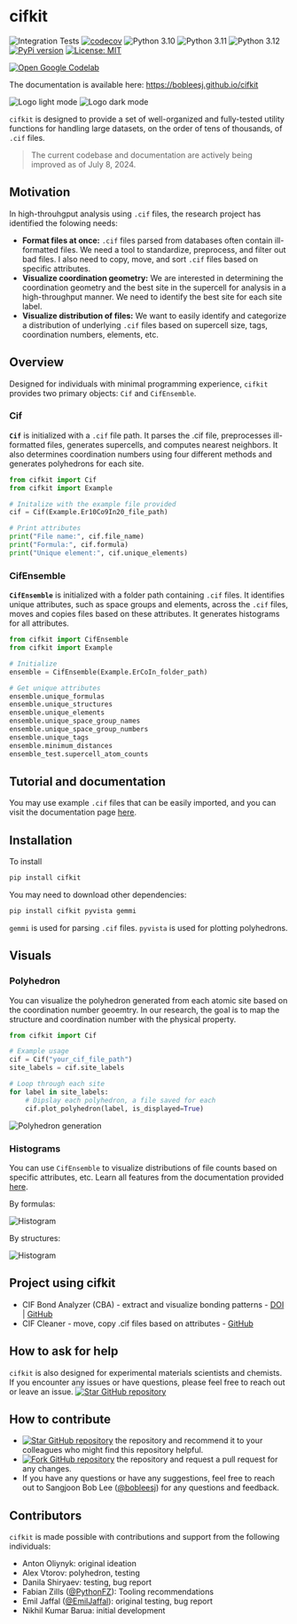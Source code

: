 # cifkit

![Integration Tests](https://github.com/bobleesj/cifkit/actions/workflows/python-run-pytest.yml/badge.svg)
[![codecov](https://codecov.io/gh/bobleesj/cifkit/graph/badge.svg?token=AN2YAC337A)](https://codecov.io/gh/bobleesj/cifkit)
![Python 3.10](https://img.shields.io/badge/python-3.10-blue.svg)
![Python 3.11](https://img.shields.io/badge/python-3.11-blue.svg)
![Python 3.12](https://img.shields.io/badge/python-3.12-blue.svg)
[![PyPi version](https://img.shields.io/pypi/v/cifkit.svg)](https://pypi.python.org/pypi/cifkit)
[![License: MIT](https://img.shields.io/badge/License-MIT-yellow.svg)](https://github.com/bobleesj/cifkit/blob/main/LICENSE)

<!-- Open Codelab with a new tab -->
[![Open Google Codelab](https://img.shields.io/badge/Google%20Colab-Open-blue.svg)](https://colab.research.google.com/drive/1mZLFWyYblc2gxRqjP7CejZcUNGbQBzwo#scrollTo=DlB6ZTVaOMpq)


The documentation is available here: https://bobleesj.github.io/cifkit

![Logo light mode](assets/img/logo-black.png#gh-light-mode-only "cifkit logo light")
![Logo dark mode](assets/img/logo-color.png#gh-dark-mode-only "cifkit logo dark")

`cifkit` is designed to provide a set of well-organized and fully-tested utility
functions for handling large datasets, on the order of tens of thousands, of
`.cif` files.

> The current codebase and documentation are actively being improved as of July
> 8, 2024.

## Motivation

In high-throuhgput analysis using `.cif` files, the research project has identified the folowing needs:

- **Format files at once:** `.cif` files parsed from databases often contain
  ill-formatted files. We need a tool to standardize, preprocess, and filter out
  bad files. I also need to copy, move, and sort `.cif` files based on specific
  attributes.
- **Visualize coordination geometry:** We are interested in determining the
  coordination geometry and the best site in the supercell for analysis in a
  high-throughput manner. We need to identify the best site for each site label.
- **Visualize distribution of files:** We want to easily identify and categorize
  a distribution of underlying `.cif` files based on supercell size, tags,
  coordination numbers, elements, etc.

## Overview

Designed for individuals with minimal programming experience, `cifkit` provides
two primary objects: `Cif` and `CifEnsemble`.

### Cif

**`Cif`** is initialized with a `.cif` file path. It parses the .cif file,
preprocesses ill-formatted files, generates supercells, and computes nearest
neighbors. It also determines coordination numbers using four different methods
and generates polyhedrons for each site.

```python
from cifkit import Cif
from cifkit import Example

# Initalize with the example file provided
cif = Cif(Example.Er10Co9In20_file_path)

# Print attributes
print("File name:", cif.file_name)
print("Formula:", cif.formula)
print("Unique element:", cif.unique_elements)
```

### CifEnsemble

**`CifEnsemble`** is initialized with a folder path containing `.cif` files. It
identifies unique attributes, such as space groups and elements, across the
`.cif` files, moves and copies files based on these attributes. It generates
histograms for all attributes.

```python
from cifkit import CifEnsemble
from cifkit import Example

# Initialize
ensemble = CifEnsemble(Example.ErCoIn_folder_path)

# Get unique attributes
ensemble.unique_formulas
ensemble.unique_structures
ensemble.unique_elements
ensemble.unique_space_group_names
ensemble.unique_space_group_numbers
ensemble.unique_tags
ensemble.minimum_distances
ensemble_test.supercell_atom_counts
```

## Tutorial and documentation

You may use example `.cif` files that can be easily imported, and you can visit
the documentation page [here](https://bobleesj.github.io/cifkit/).

## Installation

To install

```bash
pip install cifkit
```

You may need to download other dependencies:

```bash
pip install cifkit pyvista gemmi
```

`gemmi` is used for parsing `.cif` files. `pyvista` is used for plotting
polyhedrons.

## Visuals

### Polyhedron

You can visualize the polyhedron generated from each atomic site based on the
coordination number geoemtry. In our research, the goal is to map the structure
and coordination number with the physical property.

```python
from cifkit import Cif

# Example usage
cif = Cif("your_cif_file_path")
site_labels = cif.site_labels

# Loop through each site
for label in site_labels:
    # Dipslay each polyhedron, a file saved for each
    cif.plot_polyhedron(label, is_displayed=True)
```

![Polyhedron generation](assets/img/ErCoIn_polyhedron.png)

### Histograms

You can use `CifEnsemble` to visualize distributions of file counts based on
specific attributes, etc. Learn all features from the documentation provided
[here](https://bobleesj.github.io/cifkit/).

By formulas:

![Histogram](assets/img/histogram-formula.png)

By structures:

![Histogram](assets/img/histogram-structure.png)

## Project using cifkit

- CIF Bond Analyzer (CBA) - extract and visualize bonding patterns -
  [DOI](https://doi.org/10.1016/j.jallcom.2023.173241) |
  [GitHub](https://github.com/bobleesj/cif-bond-analyzer)
- CIF Cleaner - move, copy .cif files based on attributes -
  [GitHub](https://github.com/bobleesj/cif-cleaner)

## How to ask for help

`cifkit` is also designed for experimental materials scientists and chemists. If you
encounter any issues or have questions, please feel free to reach out or leave an issue. [![Star GitHub repository](https://img.shields.io/github/issues/bobleesj/cifkit.svg?style=social)](https://github.com/bobleesj/cifkit/stargazers)

## How to contribute


- [![Star GitHub repository](https://img.shields.io/github/stars/bobleesj/cifkit.svg?style=social)](https://github.com/bobleesj/cifkit/stargazers)
  the repository and recommend it to your colleagues who might find this
  repository helpful.
- [![Fork GitHub repository](https://img.shields.io/github/forks/bobleesj/cifkit?style=social)](https://github.com/bobleesj/cifkit/network/members)
  the repository and request a pull request for any changes.
- If you have any questions or have any suggestions, feel free to reach out to
  Sangjoon Bob Lee ([@bobleesj](https://github.com/bobleesj)) for any questions and feedback.

## Contributors

`cifkit` is made possible with contributions and support from the following
individuals:

- Anton Oliynyk: original ideation
- Alex Vtorov: polyhedron, testing
- Danila Shiryaev: testing, bug report
- Fabian Zills ([@PythonFZ](https://github.com/PythonFZ)): Tooling
  recommendations
- Emil Jaffal ([@EmilJaffal](https://github.com/EmilJaffal)): original testing,
  bug report
- Nikhil Kumar Barua: initial development
